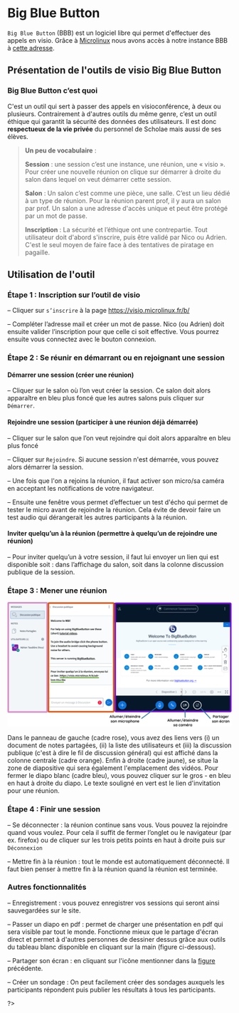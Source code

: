 # Big Blue Button

`Big Blue Button` (BBB) est un logiciel libre qui permet d'effectuer des appels en visio. Grâce à [Microlinux](https://microlinux.fr/) nous avons accès à notre instance BBB à [cette adresse](https://visio.microlinux.fr/b).

## Présentation de l'outils de visio Big Blue Button

### Big Blue Button c’est quoi

C'est un outil qui sert à passer des appels en visioconférence, à deux ou plusieurs. Contrairement à d'autres outils du même genre, c’est un outil éthique qui garantit la sécurité des données des utilisateurs. Il est donc **respectueux de la vie privée** du personnel de Scholae mais aussi de ses élèves.

<blockquote>

**Un peu de vocabulaire** : 

**Session** : une session c’est une instance, une réunion, une « visio ». Pour créer une nouvelle réunion on clique sur démarrer à droite du salon dans lequel on veut démarrer cette session.

**Salon** : Un salon c’est comme une pièce, une salle. C’est un lieu dédié à un type de réunion. Pour la réunion parent prof, il y aura un salon par prof. Un salon a une adresse d'accès unique et peut être protégé par un mot de passe.

**Inscription** : La sécurité et l’éthique ont une contrepartie. Tout utilisateur doit d'abord s'inscrire, puis être validé par Nico ou Adrien. C'est le seul moyen de faire face à des tentatives de piratage en pagaille. 
</blockquote>

## Utilisation de l'outil

### Étape 1 : Inscription sur l’outil de visio

– Cliquer sur `s’inscrire` à la page https://visio.microlinux.fr/b/

– Compléter l’adresse mail et créer un mot de passe. Nico (ou Adrien) doit ensuite valider l’inscription pour que celle ci soit effective. Vous pourrez ensuite vous connectez avec le bouton connexion.

### Étape 2 : Se réunir en démarrant ou en rejoignant une session

#### Démarrer une session (créer une réunion)
– Cliquer sur le salon où l’on veut créer la session. Ce salon doit alors apparaître en bleu plus foncé que les autres salons puis cliquer sur `Démarrer`.


#### Rejoindre une session (participer à une réunion déjà démarrée)

– Cliquer sur le salon que l’on veut rejoindre qui doit alors apparaître en bleu plus foncé

– Cliquer sur `Rejoindre`. Si aucune session n'est démarrée, vous pouvez alors démarrer la session.

– Une fois que l'on a rejoins la réunion, il faut activer son micro/sa caméra en acceptant les notifications de votre navigateur.

– Ensuite une fenêtre vous permet d’effectuer un test d'écho qui permet de tester le micro avant de rejoindre la réunion. Cela évite de devoir faire un test audio qui dérangerait les autres participants à la réunion.

#### Inviter quelqu’un à la réunion (permettre à quelqu’un de rejoindre une réunion) 

– Pour inviter quelqu’un à votre session, il faut lui envoyer un lien qui est disponible soit : dans l’affichage du salon, soit dans la colonne discussion publique de la session.


### Étape 3 : Mener une réunion 

![Réunion BBB](_media/reu_bbb.png ':id=fig_reu_bbb')

Dans le panneau de gauche (cadre rose), vous avez des liens vers (i) un document de notes partagées, (ii) la liste des utilisateurs et (iii) la discussion publique (c'est à dire le fil de discussion général) qui est affiché dans la colonne centrale (cadre orange). Enfin à droite (cadre jaune), se situe la zone de diapositive qui sera également l'emplacement des vidéos. Pour fermer le diapo blanc (cadre bleu), vous pouvez cliquer sur le gros - en bleu en haut à droite du diapo. Le texte souligné en vert est le lien d'invitation pour une réunion.


### Étape 4 : Finir une session

– Se déconnecter : la réunion continue sans vous. Vous pouvez la rejoindre quand vous voulez. Pour cela il suffit de fermer l’onglet ou le navigateur (par ex. firefox) ou de cliquer sur les trois petits points en haut à droite puis sur `Déconnexion`

– Mettre fin à la réunion : tout le monde est automatiquement déconnecté. Il faut bien penser à mettre fin à la réunion quand la réunion est terminée.
 

### Autres fonctionnalités

– Enregistrement : vous pouvez enregistrer vos sessions qui seront ainsi sauvegardées sur le site. 

– Passer un diapo en pdf : permet de charger une présentation en pdf qui sera visible par tout le monde. Fonctionne mieux que le partage d'écran direct et permet à d'autres personnes de dessiner dessus grâce aux outils du tableau blanc disponible en cliquant sur la main (figure ci-dessous).


– Partager son écran : en cliquant sur l'icône mentionner dans la [figure](#fig_reu_bbb) précédente.


– Créer un sondage : On peut facilement créer des sondages auxquels les participants répondent puis publier les résultats à tous les participants.


?> 